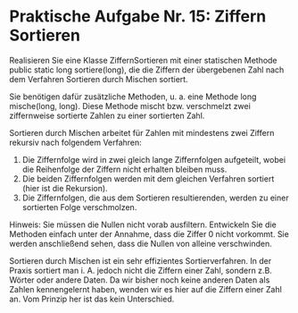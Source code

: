 # Praktische Aufgabe Nr. 15: Ziffern Sortieren

Realisieren Sie eine Klasse ZiffernSortieren mit einer statischen Methode public static long sortiere(long), die die Ziffern der übergebenen Zahl nach dem Verfahren Sortieren durch Mischen sortiert.

Sie benötigen dafür zusätzliche Methoden, u. a. eine Methode long mische(long, long). Diese Methode mischt bzw. verschmelzt zwei ziffernweise sortierte Zahlen zu einer sortierten Zahl.

Sortieren durch Mischen arbeitet für Zahlen mit mindestens zwei Ziffern rekursiv nach folgendem Verfahren:
1. Die Ziffernfolge wird in zwei gleich lange Ziffernfolgen aufgeteilt, wobei die Reihenfolge der Ziffern nicht erhalten bleiben muss.
2. Die beiden Ziffernfolgen werden mit dem gleichen Verfahren sortiert (hier ist die Rekursion).
3. Die Ziffernfolgen, die aus dem Sortieren resultierenden, werden zu einer sortierten Folge verschmolzen.

Hinweis: Sie müssen die Nullen nicht vorab ausfiltern. Entwickeln Sie die Methoden einfach unter der Annahme, dass die Ziffer 0 nicht vorkommt. Sie werden anschließend sehen, dass die Nullen von alleine verschwinden.

Sortieren durch Mischen ist ein sehr effizientes Sortierverfahren. In der Praxis sortiert man i. A. jedoch nicht die Ziffern einer Zahl, sondern z.B. Wörter oder andere Daten. Da wir bisher noch keine anderen Daten als Zahlen kennengelernt haben, wenden wir es hier auf die Ziffern einer Zahl an. Vom Prinzip her ist das kein Unterschied.

